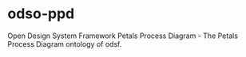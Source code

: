 # odso-ppd
Open Design System Framework Petals Process Diagram - The Petals Process Diagram ontology of odsf.

